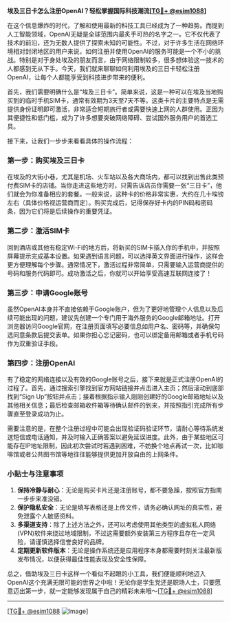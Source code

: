 **埃及三日卡怎么注册OpenAI？轻松掌握国际科技潮流[[TG💪+ @esim1088](https://t.me/s/esim1088)]**

在这个信息爆炸的时代，了解和使用最新的科技工具已经成为了一种趋势。而提到人工智能领域，OpenAI无疑是全球范围内最炙手可热的名字之一。它不仅代表了技术的前沿，还为无数人提供了探索未知的可能性。不过，对于许多生活在网络环境相对封闭地区的用户来说，如何注册并使用OpenAI的服务可能是一个不小的挑战。特别是对于身处埃及的朋友而言，由于网络限制较多，很多想体验这一技术的人都感到无从下手。今天，我们就来聊聊如何利用埃及的三日卡轻松注册OpenAI，让每个人都能享受到科技进步带来的便利。

首先，我们需要明确什么是“埃及三日卡”。简单来说，这是一种可以在埃及当地购买到的临时手机SIM卡，通常有效期为3天至7天不等。这类卡片的主要特点是无需提供身份证明即可激活，非常适合短期旅行者或需要快速上网的人群使用。正因为其便捷性和低门槛，成为了许多想要突破网络障碍、尝试国外服务用户的首选工具。

接下来，让我们一步步来看看具体的操作流程：

### 第一步：购买埃及三日卡

在埃及的大街小巷，尤其是机场、火车站以及各大商场内，都可以找到出售此类预付费SIM卡的店铺。当你走进这些地方时，只需告诉店员你需要一张“三日卡”，他们就会为你准备相应的套餐。一般来说，这种卡的价格非常实惠，大约在几十埃镑左右（具体价格视运营商而定）。购买完成后，记得保存好卡内的PIN码和密码条，因为它们将是后续操作的重要凭证。

### 第二步：激活SIM卡

回到酒店或其他有稳定Wi-Fi的地方后，将新买的SIM卡插入你的手机中，并按照屏幕提示完成基本设置。如果遇到语言问题，可以选择英文界面进行操作，这样会更方便理解每个步骤。通常情况下，激活过程非常简单，只需要输入运营商提供的号码和服务代码即可。成功激活之后，你就可以开始享受高速互联网连接了！

### 第三步：申请Google账号

虽然OpenAI本身并不直接依赖于Google账户，但为了更好地管理个人信息以及后续可能出现的问题，建议先创建一个专门用于海外服务的Google邮箱地址。打开浏览器访问Google官网，在注册页面填写必要信息如用户名、密码等，并确保勾选同意条款后提交表单。如果你担心忘记密码，也可以绑定备用邮箱或者手机号码作为双重验证手段。

### 第四步：注册OpenAI

有了稳定的网络连接以及有效的Google账号之后，接下来就是正式注册OpenAI的过程了。首先，通过搜索引擎找到官方网站链接并点击进入主页；然后滚动到底部找到“Sign Up”按钮并点击；接着根据指示输入刚刚创建好的Google邮箱地址以及其他相关信息；最后检查邮箱收件箱等待确认邮件的到来，并按照指引完成所有步骤直至登录成功为止。

需要注意的是，在整个注册过程中可能会出现验证码验证环节，请耐心等待系统发送短信或电话通知，并及时输入正确答案以避免延误进度。此外，由于某些地区可能存在IP地址限制，因此初次尝试时若遇到困难，不妨换个地点再试一次，比如咖啡馆或者公共图书馆等地往往能够提供更加开放自由的上网条件。

### 小贴士与注意事项

1. **保持冷静与耐心**：无论是购买卡片还是注册账号，都不要急躁，按照官方指南一步步来准没错。
2. **保护隐私安全**：无论是填写表格还是上传文件，请务必确认网址的真实性，避免泄露个人敏感资料。
3. **多渠道支持**：除了上述方法之外，还可以考虑使用其他类型的虚拟私人网络(VPN)软件来绕过地域限制，不过这需要额外安装第三方程序且存在一定风险，请谨慎选择信誉良好的品牌。
4. **定期更新软件版本**：无论是操作系统还是应用程序本身都需要时刻关注最新版发布情况，以便获得最佳性能表现及安全性保障。

总之，借助埃及三日卡这样一个看似不起眼的小工具，我们便能顺利地迈入OpenAI这个充满无限可能的世界之中啦！无论你是学生党还是职场人士，只要愿意迈出第一步，就一定能够发现属于自己的精彩未来哦～[[TG💪+ @esim1088](https://t.me/s/esim1088)]

---

[[TG💪+ @esim1088](https://t.me/s/esim1088) ![Image](https://i.postimg.cc/4NQfJmqS/Snipaste-2025-05-13-00-14-12.png)]